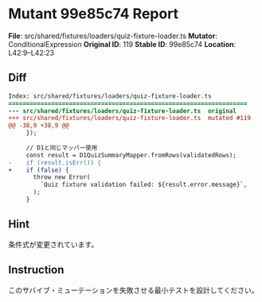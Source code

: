 # Mutant 99e85c74 Report

**File**: src/shared/fixtures/loaders/quiz-fixture-loader.ts
**Mutator**: ConditionalExpression
**Original ID**: 119
**Stable ID**: 99e85c74
**Location**: L42:9–L42:23

## Diff

```diff
Index: src/shared/fixtures/loaders/quiz-fixture-loader.ts
===================================================================
--- src/shared/fixtures/loaders/quiz-fixture-loader.ts	original
+++ src/shared/fixtures/loaders/quiz-fixture-loader.ts	mutated #119
@@ -38,9 +38,9 @@
     });
 
     // D1と同じマッパー使用
     const result = D1QuizSummaryMapper.fromRows(validatedRows);
-    if (result.isErr()) {
+    if (false) {
       throw new Error(
         `Quiz fixture validation failed: ${result.error.message}`,
       );
     }
```

## Hint

条件式が変更されています。

## Instruction

このサバイブ・ミューテーションを失敗させる最小テストを設計してください。